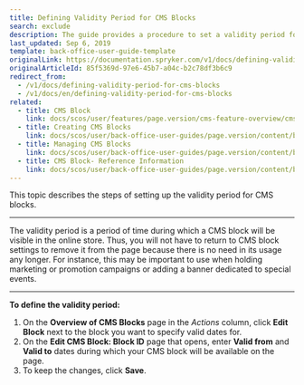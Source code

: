 ```yaml
---
title: Defining Validity Period for CMS Blocks
search: exclude
description: The guide provides a procedure to set a validity period for a CMS block during which it will be displayed in the online store.
last_updated: Sep 6, 2019
template: back-office-user-guide-template
originalLink: https://documentation.spryker.com/v1/docs/defining-validity-period-for-cms-blocks
originalArticleId: 85f5369d-97e6-45b7-a04c-b2c78df3b6c9
redirect_from:
  - /v1/docs/defining-validity-period-for-cms-blocks
  - /v1/docs/en/defining-validity-period-for-cms-blocks
related:
  - title: CMS Block
    link: docs/scos/user/features/page.version/cms-feature-overview/cms-blocks-overview.html
  - title: Creating CMS Blocks
    link: docs/scos/user/back-office-user-guides/page.version/content/blocks/creating-cms-blocks.html
  - title: Managing CMS Blocks
    link: docs/scos/user/back-office-user-guides/page.version/content/blocks/managing-cms-blocks.html
  - title: CMS Block- Reference Information
    link: docs/scos/user/back-office-user-guides/page.version/content/blocks/references/cms-block-reference-information.html
---
```


This topic describes the steps of setting up the validity period for CMS blocks.
***
The validity period is a period of time during which a CMS block will be visible in the online store. Thus, you will not have to return to CMS block settings to remove it from the page because there is no need in its usage any longer. For instance, this may be important to use when holding marketing or promotion campaigns or adding a banner dedicated to special events.
***
**To define the validity period:**

1. On the **Overview of CMS Blocks** page in the _Actions_ column, click **Edit Block** next to the block you want to specify valid dates for.
2. On the **Edit CMS Block: Block ID** page that opens, enter **Valid from** and **Valid to** dates during which your CMS block will be available on the page.
3. To keep the changes, click **Save**.
